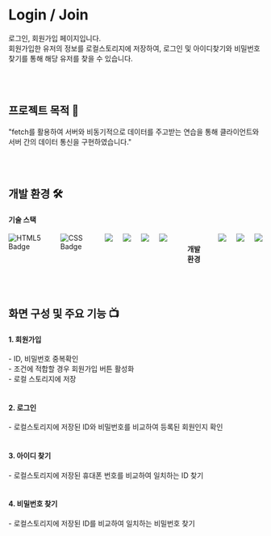 # Login / Join

로그인, 회원가입 페이지입니다.
</br>
회원가입한 유저의 정보를 로컬스토리지에 저장하여, 로그인 및 아이디찾기와 비밀번호 찾기를 통해 해당 유저를 찾을 수 있습니다.

</br>
</br>

## 프로젝트 목적 💪

"fetch를 활용하여 서버와 비동기적으로 데이터를 주고받는 연습을 통해 클라이언트와 서버 간의 데이터 통신을 구현하였습니다."

</br>
</br>

## 개발 환경 🛠
<h4>기술 스택</h4>
<div style="display: flex; gap: 20px;">
<img src="https://img.shields.io/badge/html5-E34F26.svg?&style=for-the-badge&logo=html5&logoColor=white" alt="HTML5 Badge" />
<img src="https://img.shields.io/badge/css3-1572B6.svg?&style=for-the-badge&logo=css3&logoColor=white" alt="CSS Badge" />
<img src="https://img.shields.io/badge/javascript-F7DF1E?style=for-the-badge&logo=javascript&logoColor=black"> 
<img src="https://img.shields.io/badge/express-000000?style=for-the-badge&logo=express&logoColor=white">
<img src="https://img.shields.io/badge/node.js-339933?style=for-the-badge&logo=Node.js&logoColor=white">
<img src="https://img.shields.io/badge/ejs-B4CA65?style=for-the-badge&logo=ejs&logoColor=black">
<br/>
<h4>개발 환경</h4>
<img src="https://img.shields.io/badge/visual%20studio%20code-%23007ACC.svg?&style=for-the-badge&logo=visual%20studio%20code&logoColor=white" />
<img src="https://img.shields.io/badge/git-%23F05032.svg?&style=for-the-badge&logo=git&logoColor=white" />
<img src="https://img.shields.io/badge/github-%23181717.svg?&style=for-the-badge&logo=github&logoColor=white" />
</div>

</br>
</br>

## 화면 구성 및 주요 기능 📺

<div>
<div>
    <h4>1. 회원가입</h4>
    <div>- ID, 비밀번호 중복확인</div>
    <div>- 조건에 적합할 경우 회원가입 버튼 활성화</div>
    <div>- 로컬 스토리지에 저장</div>
</br>
    
</div>
<div>
    <h4>2. 로그인</h4>
    <div>- 로컬스토리지에 저장된 ID와 비밀번호를 비교하여 등록된 회원인지 확인</div>
</br>
    
</div>
<div>
    <h4>3. 아이디 찾기</h4>
    <div>- 로컬스토리지에 저장된 휴대폰 번호를 비교하여 일치하는 ID 찾기</div>
</br>
    
</div>
  <div>
    <h4>4. 비밀번호 찾기</h4>
    <div>- 로컬스토리지에 저장된 ID를 비교하여 일치하는 비밀번호 찾기</div>
</br>
    
</div>
</div>
